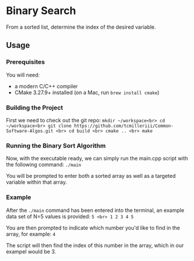 # Binary Search
From a sorted list, determine the index of the desired variable.

## Usage
### Prerequisites
You will need:
- a modern C/C++ compiler
- CMake 3.27.9+ installed (on a Mac, run `brew install cmake`)


### Building the Project
First we need to check out the git repo:
`mkdir ~/workspace<br>
cd ~/workspace<br>
git clone https://github.com/tcmilleriii/Common-Software-Algos.git <br>
cd build <br>
cmake .. <br>
make`

### Running the Binary Sort Algorithm
Now, with the executable ready, we can simply run the main.cpp script with the following command:
`./main`

You will be prompted to enter both a sorted array as well as a targeted variable within that array.

### Example 
After the `./main` command has been entered into the terminal, an example data set of N=5 values is provided:
`5 <br>
1 2 3 4 5`

You are then prompted to indicate which number you'd like to find in the array, for example:
`4`

The script will then find the index of this number in the array, which in our exampel would be 3.
